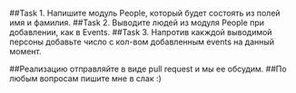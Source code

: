 ##Task 1. Напишите модуль People, который будет состоять из полей имя и фамилия.
##Task 2. Выводите людей из модуля People при добавлении, как в Events.
##Task 3. Напротив какждой выводимой персоны добавьте число с кол-вом добавленным events на данный момент.

##Реализацию отправляйте в виде pull request и мы ее обсудим.
##По любым вопросам пишите мне в слак :)